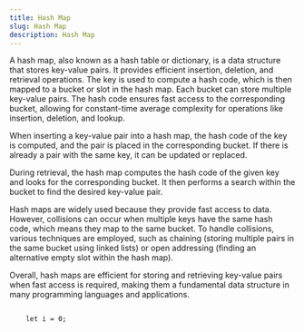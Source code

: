 ```yaml
---
title: Hash Map
slug: Hash Map
description: Hash Map
---
```


A hash map, also known as a hash table or dictionary, is a data structure that stores key-value pairs. It provides efficient insertion, deletion, and retrieval operations. The key is used to compute a hash code, which is then mapped to a bucket or slot in the hash map. Each bucket can store multiple key-value pairs. The hash code ensures fast access to the corresponding bucket, allowing for constant-time average complexity for operations like insertion, deletion, and lookup.

When inserting a key-value pair into a hash map, the hash code of the key is computed, and the pair is placed in the corresponding bucket. If there is already a pair with the same key, it can be updated or replaced.

During retrieval, the hash map computes the hash code of the given key and looks for the corresponding bucket. It then performs a search within the bucket to find the desired key-value pair.

Hash maps are widely used because they provide fast access to data. However, collisions can occur when multiple keys have the same hash code, which means they map to the same bucket. To handle collisions, various techniques are employed, such as chaining (storing multiple pairs in the same bucket using linked lists) or open addressing (finding an alternative empty slot within the hash map).

Overall, hash maps are efficient for storing and retrieving key-value pairs when fast access is required, making them a fundamental data structure in many programming languages and applications.

<code>
    let i = 0;
</code>
